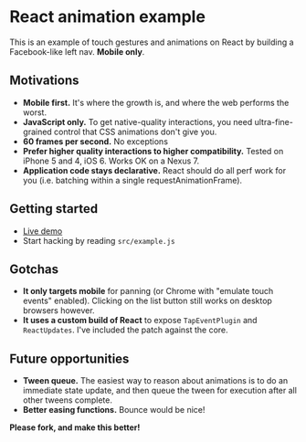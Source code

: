 # React animation example

This is an example of touch gestures and animations on React by building a Facebook-like left nav. **Mobile only**.

## Motivations

  * **Mobile first.** It's where the growth is, and where the web performs the worst.
  * **JavaScript only.** To get native-quality interactions, you need ultra-fine-grained control that CSS animations don't give you.
  * **60 frames per second.** No exceptions
  * **Prefer higher quality interactions to higher compatibility.** Tested on iPhone 5 and 4, iOS 6. Works OK on a Nexus 7.
  * **Application code stays declarative.** React should do all perf work for you (i.e. batching within a single requestAnimationFrame).

## Getting started

  * [Live demo](http://rawgithub.com/petehunt/react-animations/master/index.html)
  * Start hacking by reading `src/example.js`

## Gotchas

  * **It only targets mobile** for panning (or Chrome with "emulate touch events" enabled). Clicking on the list button still works on desktop browsers however.
  * **It uses a custom build of React** to expose `TapEventPlugin` and `ReactUpdates`. I've included the patch against the core.

## Future opportunities

  * **Tween queue.** The easiest way to reason about animations is to do an immediate state update, and then queue the tween for execution after all other tweens complete.
  * **Better easing functions.** Bounce would be nice!

**Please fork, and make this better!**
